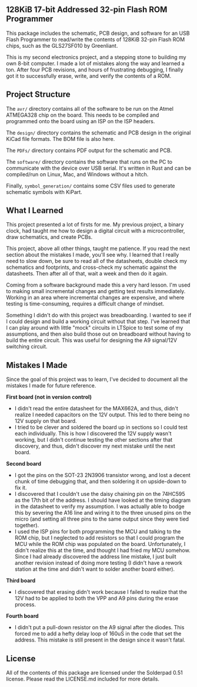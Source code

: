 128KiB 17-bit Addressed 32-pin Flash ROM Programmer
---------------------------------------------------

This package includes the schematic, PCB design, and software for an USB
Flash Programmer to read/write the contents of 128KiB 32-pin Flash ROM chips,
such as the GLS27SF010 by Greenliant.

This is my second electronics project, and a stepping stone to building my
own 8-bit computer. I made a lot of mistakes along the way and learned a ton.
After four PCB revisions, and hours of frustrating debugging, I finally got it
to successfully erase, write, and verify the contents of a ROM.

## Project Structure

The `avr/` directory contains all of the software to be run on the Atmel
ATMEGA328 chip on the board. This needs to be compiled and programmed onto
the board using an ISP on the ISP headers.

The `design/` directory contains the schematic and PCB design in the original
KiCad file formats. The BOM file is also here.

The `PDFs/` directory contains PDF output for the schematic and PCB.

The `software/` directory contains the software that runs on the PC to
communicate with the device over USB serial. It's written in Rust and can
be compiled/run on Linux, Mac, and Windows without a hitch.

Finally, `symbol_generation/` contains some CSV files used to generate
schematic symbols with KiPart.

## What I Learned

This project presented a lot of firsts for me. My previous project, a binary
clock, had taught me how to design a digital circuit with a microcontroller,
draw schematics, and create PCBs.

This project, above all other things, taught me patience. If you read the
next section about the mistakes I made, you'll see why. I learned that I
really need to slow down, be sure to read all of the datasheets, double
check my schematics and footprints, and cross-check my schematic against
the datasheets. Then after all of that, wait a week and then do it again.

Coming from a software background made this a very hard lesson. I'm used to
making small incremental changes and getting test results immediately. Working
in an area where incremental changes are expensive, and where testing is
time-consuming, requires a difficult change of mindset.

Something I didn't do with this project was breadboarding. I wanted to see
if I could design and build a working circuit without that step. I've learned
that I can play around with little "mock" circuits in LTSpice to test some
of my assumptions, and then also build those out on breadboard without having
to build the entire circuit. This was useful for designing the A9 signal/12V
switching circuit.

## Mistakes I Made

Since the goal of this project was to learn, I've decided to document all
the mistakes I made for future reference.

**First board (not in version control)**
- I didn't read the entire datasheet for the MAX662A, and thus, didn't realize
  I needed capacitors on the 12V output. This led to there being no 12V supply
  on that board.
- I tried to be clever and soldered the board up in sections so I could test each
  individually. This is how I discovered the 12V supply wasn't working, but I didn't
  continue testing the other sections after that discovery, and thus, didn't
  discover my next mistake until the next board.

**Second board**
- I got the pins on the SOT-23 2N3906 transistor wrong, and lost a decent
  chunk of time debugging that, and then soldering it on upside-down to fix it.
- I discovered that I couldn't use the daisy chaining pin on the 74HC595
  as the 17th bit of the address. I should have looked at the timing diagram
  in the datasheet to verify my assumption. I was actually able to bodge this
  by severing the A16 line and wiring it to the three unused pins on the micro
  (and setting all three pins to the same output since they were tied together).
- I used the ISP pins for both programming the MCU and talking to the ROM chip,
  but I neglected to add resistors so that I could program the MCU while the
  ROM chip was populated on the board. Unfortunately, I didn't realize this at
  the time, and thought I had fried my MCU somehow. Since I had already discovered
  the address line mistake, I just built another revision instead of doing
  more testing (I didn't have a rework station at the time and didn't want to
  solder another board either).

**Third board**
- I discovered that erasing didn't work because I failed to realize that
  the 12V had to be applied to both the VPP and A9 pins during the erase process.

**Fourth board**
- I didn't put a pull-down resistor on the A9 signal after the diodes. This
  forced me to add a hefty delay loop of 160uS in the code that set the address.
  This mistake is still present in the design since it wasn't fatal.

## License

All of the contents of this package are licensed under the Solderpad 0.51
license. Please read the LICENSE.md included for more details.
